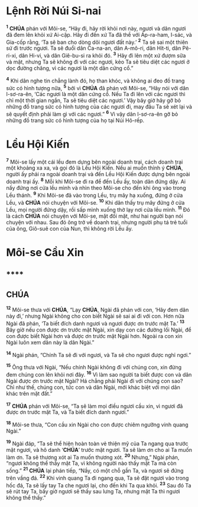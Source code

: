 # Lệnh Rời Núi Si-nai

<sup><b>1</b></sup> **CHÚA** phán với Môi-se, “Hãy đi, hãy rời khỏi nơi này, ngươi và dân ngươi đã đem lên khỏi xứ Ai-cập. Hãy đi đến xứ Ta đã thề với Áp-ra-ham, I-sác, và Gia-cốp rằng, ‘Ta sẽ ban cho dòng dõi ngươi đất này.’ <sup><b>2</b></sup> Ta sẽ sai một thiên sứ đi trước ngươi. Ta sẽ đuổi dân Ca-na-an, dân A-mô-ri, dân Hít-ti, dân Pê-ri-xi, dân Hi-vi, và dân Giê-bu-si ra khỏi đó. <sup><b>3</b></sup> Hãy đi lên một xứ đượm sữa và mật, nhưng Ta sẽ không đi với các ngươi, kẻo Ta sẽ tiêu diệt các ngươi ở dọc đường chăng, vì các ngươi là một dân cứng cổ.”

<sup><b>4</b></sup> Khi dân nghe tin chẳng lành đó, họ than khóc, và không ai đeo đồ trang sức có hình tượng nữa, <sup><b>5</b></sup> bởi vì **CHÚA** đã phán với Môi-se, “Hãy nói với dân I-sơ-ra-ên, ‘Các ngươi là một dân cứng cổ. Nếu Ta đi lên với các ngươi thì chỉ một thời gian ngắn, Ta sẽ tiêu diệt các ngươi.’ Vậy bây giờ hãy gỡ bỏ những đồ trang sức có hình tượng của các ngươi đi, may đâu Ta sẽ xét lại và sẽ quyết định phải làm gì với các ngươi.” <sup><b>6</b></sup> Vì vậy dân I-sơ-ra-ên gỡ bỏ những đồ trang sức có hình tượng của họ tại Núi Hô-rếp.

# Lều Hội Kiến

<sup><b>7</b></sup> Môi-se lấy một cái lều đem dựng bên ngoài doanh trại, cách doanh trại một khoảng xa xa, và gọi đó là Lều Hội Kiến. Nếu ai muốn thỉnh ý **CHÚA**, người ấy phải ra ngoài doanh trại và đến Lều Hội Kiến được dựng bên ngoài doanh trại ấy. <sup><b>8</b></sup> Mỗi khi Môi-se đi ra để đến Lều ấy, toàn dân đứng dậy. Ai nấy đứng nơi cửa lều mình và nhìn theo Môi-se cho đến khi ông vào trong Lều thánh. <sup><b>9</b></sup> Khi Môi-se đã vào trong Lều, trụ mây hạ xuống, đứng ở cửa Lều, và **CHÚA** nói chuyện với Môi-se. <sup><b>10</b></sup> Khi dân thấy trụ mây đứng ở cửa Lều, mọi người đứng dậy, rồi sấp mình xuống thờ lạy nơi cửa lều mình. <sup><b>11</b></sup> Đó là cách **CHÚA** nói chuyện với Môi-se, mặt đối mặt, như hai người bạn nói chuyện với nhau. Sau đó ông trở về doanh trại, nhưng người phụ tá trẻ tuổi của ông, Giô-suê con của Nun, thì không rời Lều ấy.

# Môi-se Cầu Xin

## \*\*\*\*

## CHÚA

<sup><b>12</b></sup> Môi-se thưa với **CHÚA**, “Lạy **CHÚA**, Ngài đã phán với con, ‘Hãy đem dân này đi,’ nhưng Ngài không cho con biết Ngài sẽ sai ai đi với con. Hơn nữa Ngài đã phán, ‘Ta biết đích danh ngươi và ngươi được ơn trước mặt Ta.’ <sup><b>13</b></sup> Bây giờ nếu con được ơn trước mặt Ngài, xin dạy con các đường lối Ngài, để con được biết Ngài hơn và được ơn trước mặt Ngài hơn. Ngoài ra con xin Ngài luôn xem dân này là dân Ngài.”

<sup><b>14</b></sup> Ngài phán, “Chính Ta sẽ đi với ngươi, và Ta sẽ cho ngươi được nghỉ ngơi.”

<sup><b>15</b></sup> Ông thưa với Ngài, “Nếu chính Ngài không đi với chúng con, xin đừng đem chúng con lên khỏi nơi đây. <sup><b>16</b></sup> Vì làm sao người ta biết được con và dân Ngài được ơn trước mặt Ngài? Há chẳng phải Ngài đi với chúng con sao? Chỉ như thế, chúng con, tức con và dân Ngài, mới khác biệt với mọi dân khác trên mặt đất.”

<sup><b>17</b></sup> **CHÚA** phán với Môi-se, “Ta sẽ làm mọi điều ngươi cầu xin, vì ngươi đã được ơn trước mặt Ta, và Ta biết đích danh ngươi.”

<sup><b>18</b></sup> Môi-se thưa, “Con cầu xin Ngài cho con được chiêm ngưỡng vinh quang Ngài.”

<sup><b>19</b></sup> Ngài đáp, “Ta sẽ thể hiện hoàn toàn vẻ thiện mỹ của Ta ngang qua trước mặt ngươi, và hô danh ‘**CHÚA**’ trước mặt ngươi. Ta sẽ làm ơn cho ai Ta muốn làm ơn. Ta sẽ thương xót ai Ta muốn thương xót. <sup><b>20</b></sup> Nhưng,” Ngài phán, “ngươi không thể thấy mặt Ta, vì không người nào thấy mặt Ta mà còn sống.” <sup><b>21</b></sup> **CHÚA** lại phán tiếp, “Nầy, có một chỗ gần Ta, và ngươi sẽ đứng trên vầng đá. <sup><b>22</b></sup> Khi vinh quang Ta đi ngang qua, Ta sẽ đặt ngươi vào trong hốc đá, Ta sẽ lấy tay Ta che ngươi lại, cho đến khi Ta qua khỏi. <sup><b>23</b></sup> Sau đó Ta sẽ rút tay Ta, bấy giờ ngươi sẽ thấy sau lưng Ta, nhưng mặt Ta thì ngươi không thể thấy.”
